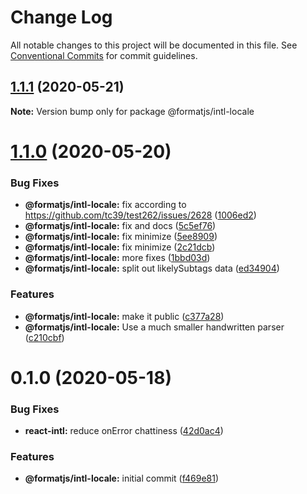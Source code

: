 # Change Log

All notable changes to this project will be documented in this file.
See [Conventional Commits](https://conventionalcommits.org) for commit guidelines.

## [1.1.1](https://github.com/formatjs/formatjs/compare/@formatjs/intl-locale@1.1.0...@formatjs/intl-locale@1.1.1) (2020-05-21)

**Note:** Version bump only for package @formatjs/intl-locale





# [1.1.0](https://github.com/formatjs/formatjs/compare/@formatjs/intl-locale@0.1.0...@formatjs/intl-locale@1.1.0) (2020-05-20)


### Bug Fixes

* **@formatjs/intl-locale:** fix according to https://github.com/tc39/test262/issues/2628 ([1006ed2](https://github.com/formatjs/formatjs/commit/1006ed248837930ffb951d8936feec9878231c71))
* **@formatjs/intl-locale:** fix and docs ([5c5ef76](https://github.com/formatjs/formatjs/commit/5c5ef7657dd939bc08a9233f25cbae7a662c439f))
* **@formatjs/intl-locale:** fix minimize ([5ee8909](https://github.com/formatjs/formatjs/commit/5ee890910bd7260e0d549a2dd89f8e39dcbdfc60))
* **@formatjs/intl-locale:** fix minimize ([2c21dcb](https://github.com/formatjs/formatjs/commit/2c21dcb97043902c5ce7de643b20138333125693))
* **@formatjs/intl-locale:** more fixes ([1bbd03d](https://github.com/formatjs/formatjs/commit/1bbd03d46905e869c3f69e79c647b64d20d3403f))
* **@formatjs/intl-locale:** split out likelySubtags data ([ed34904](https://github.com/formatjs/formatjs/commit/ed3490496dc793ebbad6446d1d304d2cb2e23fd1))


### Features

* **@formatjs/intl-locale:** make it public ([c377a28](https://github.com/formatjs/formatjs/commit/c377a2899b74800422221453ecd7d7f477810995))
* **@formatjs/intl-locale:** Use a much smaller handwritten parser ([c210cbf](https://github.com/formatjs/formatjs/commit/c210cbff1b88245a3e041b14edaaf2f5aefca3bd))





# 0.1.0 (2020-05-18)


### Bug Fixes

* **react-intl:** reduce onError chattiness ([42d0ac4](https://github.com/formatjs/formatjs/commit/42d0ac433d4d31629bd2aadb2dafb49775d01aac))


### Features

* **@formatjs/intl-locale:** initial commit ([f469e81](https://github.com/formatjs/formatjs/commit/f469e812a052318c8ec0816abc86035256e4fe11))

